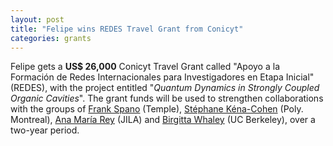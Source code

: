 ```yaml
---
layout: post
title: "Felipe wins REDES Travel Grant from Conicyt"
categories: grants
---
```


Felipe gets a **US$ 26,000** Conicyt Travel Grant called "Apoyo a la Formación de Redes Internacionales para Investigadores en Etapa Inicial" (REDES), with the project entitled "*Quantum Dynamics in Strongly Coupled Organic Cavities*". The grant funds will be used to strengthen collaborations with the groups of [Frank Spano][spano-site] (Temple), [Stéphane Kéna-Cohen][stephane-site] (Poly. Montreal), [Ana María Rey][anamaria-site] (JILA) and [Birgitta Whaley][birgitta-site] (UC Berkeley), over a two-year period.
  
[spano-site]: https://astro.temple.edu/~spano/
[stephane-site]: http://www.polymtl.ca/lnmp/en
[anamaria-site]: http://jila.colorado.edu/arey/
[birgitta-site]: http://www.cchem.berkeley.edu/kbwgrp/